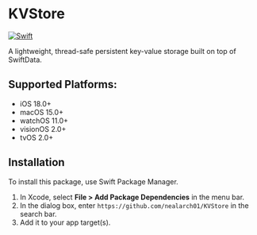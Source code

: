 # KVStore
[![Swift](https://github.com/nealarch01/KVStore/actions/workflows/swift.yml/badge.svg)](https://github.com/nealarch01/KVStore/actions/workflows/swift.yml)

A lightweight, thread-safe persistent key-value storage built on top of SwiftData.

## Supported Platforms:
- iOS 18.0+
- macOS 15.0+
- watchOS 11.0+
- visionOS 2.0+
- tvOS 2.0+

## Installation
To install this package, use Swift Package Manager.

1. In Xcode, select **File > Add Package Dependencies** in the menu bar.
2. In the dialog box, enter `https://github.com/nealarch01/KVStore` in the search bar.
3. Add it to your app target(s).
